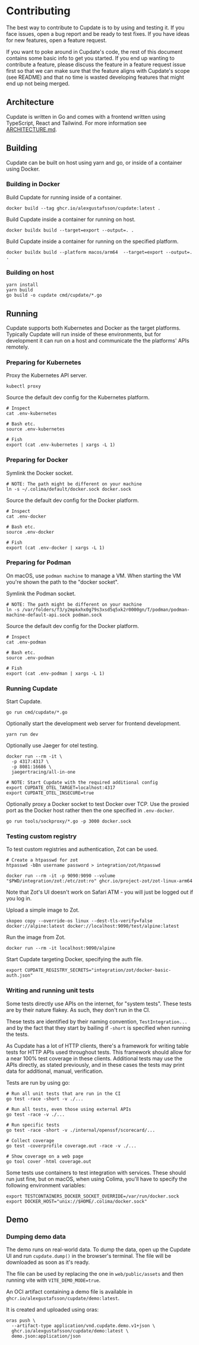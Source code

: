 # Contributing

The best way to contribute to Cupdate is to by using and testing it. If you face
issues, open a bug report and be ready to test fixes. If you have ideas for new
features, open a feature request.

If you want to poke around in Cupdate's code, the rest of this document contains
some basic info to get you started. If you end up wanting to contribute a
feature, please discuss the feature in a feature request issue first so that we
can make sure that the feature aligns with Cupdate's scope (see README) and that
no time is wasted developing features that might end up not being merged.

## Architecture

Cupdate is written in Go and comes with a frontend written using TypeScript,
React and Tailwind. For more information see [ARCHITECTURE.md](ARCHITECTURE.md).

## Building

Cupdate can be built on host using yarn and go, or inside of a container using
Docker.

### Building in Docker

Build Cupdate for running inside of a container.

```shell
docker build --tag ghcr.io/alexgustafsson/cupdate:latest .
```

Build Cupdate inside a container for running on host.

```shell
docker buildx build --target=export --output=. .
```

Build Cupdate inside a container for running on the specified platform.

```shell
docker buildx build --platform macos/arm64  --target=export --output=. .
```

### Building on host

```shell
yarn install
yarn build
go build -o cupdate cmd/cupdate/*.go
```

## Running

Cupdate supports both Kubernetes and Docker as the target platforms. Typically
Cupdate will run inside of these environments, but for development it can run
on a host and communicate the the platforms' APIs remotely.

### Preparing for Kubernetes

Proxy the Kubernetes API server.

```shell
kubectl proxy
```

Source the default dev config for the Kubernetes platform.

```shell
# Inspect
cat .env-kubernetes

# Bash etc.
source .env-kubernetes

# Fish
export (cat .env-kubernetes | xargs -L 1)
```

### Preparing for Docker

Symlink the Docker socket.

```shell
# NOTE: The path might be different on your machine
ln -s ~/.colima/default/docker.sock docker.sock
```

Source the default dev config for the Docker platform.

```shell
# Inspect
cat .env-docker

# Bash etc.
source .env-docker

# Fish
export (cat .env-docker | xargs -L 1)
```

### Preparing for Podman

On macOS, use `podman machine` to manage a VM. When starting the VM you're
shown the path to the "docker socket".

Symlink the Podman socket.

```shell
# NOTE: The path might be different on your machine
ln -s /var/folders/f3/y2mpkxhx0g79s3xsd5q5xk2r0000gn/T/podman/podman-machine-default-api.sock podman.sock
```

Source the default dev config for the Docker platform.

```shell
# Inspect
cat .env-podman

# Bash etc.
source .env-podman

# Fish
export (cat .env-podman | xargs -L 1)
```

### Running Cupdate

Start Cupdate.

```shell
go run cmd/cupdate/*.go
```

Optionally start the development web server for frontend development.

```shell
yarn run dev
```

Optionally use Jaeger for otel testing.

```shell
docker run --rm -it \
  -p 4317:4317 \
  -p 8081:16686 \
  jaegertracing/all-in-one

# NOTE: Start Cupdate with the required additional config
export CUPDATE_OTEL_TARGET=localhost:4317
export CUPDATE_OTEL_INSECURE=true
```

Optionally proxy a Docker socket to test Docker over TCP. Use the proxied port
as the Docker host rather then the one specified in `.env-docker`.

```shell
go run tools/sockproxy/*.go -p 3000 docker.sock
```

### Testing custom registry

To test custom registries and authentication, Zot can be used.

```shell
# Create a htpasswd for zot
htpasswd -bBn username password > integration/zot/htpasswd
```

```shell
docker run --rm -it -p 9090:9090 --volume "$PWD/integration/zot:/etc/zot:ro" ghcr.io/project-zot/zot-linux-arm64
```

Note that Zot's UI doesn't work on Safari ATM - you will just be logged out if
you log in.

Upload a simple image to Zot.

```shell
skopeo copy --override-os linux --dest-tls-verify=false docker://alpine:latest docker://localhost:9090/test/alpine:latest
```

Run the image from Zot.

```shell
docker run --rm -it localhost:9090/alpine
```

Start Cupdate targeting Docker, specifying the auth file.

```shell
export CUPDATE_REGISTRY_SECRETS="integration/zot/docker-basic-auth.json"
```

### Writing and running unit tests

Some tests directly use APIs on the internet, for "system tests". These tests
are by their nature flakey. As such, they don't run in the CI.

These tests are identified by their naming convention, `TestIntegration...` and
by the fact that they start by bailing if `-short` is specified when running the
tests.

As Cupdate has a lot of HTTP clients, there's a framework for writing table
tests for HTTP APIs used throughout tests. This framework should allow for a
near 100% test coverage in these clients. Additional tests may use the APIs
directly, as stated previously, and in these cases the tests may print data for
additional, manual, verification.

Tests are run by using go:

```shell
# Run all unit tests that are run in the CI
go test -race -short -v ./...

# Run all tests, even those using external APIs
go test -race -v ./...

# Run specific tests
go test -race -short -v ./internal/openssf/scorecard/...

# Collect coverage
go test -coverprofile coverage.out -race -v ./...

# Show coverage on a web page
go tool cover -html coverage.out
```

Some tests use containers to test integration with services. These should run
just fine, but on macOS, when using Colima, you'll have to specify the following
environment variables:

```shell
export TESTCONTAINERS_DOCKER_SOCKET_OVERRIDE=/var/run/docker.sock
export DOCKER_HOST="unix://$HOME/.colima/docker.sock"
```

## Demo

### Dumping demo data

The demo runs on real-world data. To dump the data, open up the Cupdate UI and
run `cupdate.dump()` in the browser's terminal. The file will be downloaded as
soon as it's ready.

The file can be used by replacing the one in `web/public/assets` and then
running vite with `VITE_DEMO_MODE=true`.

An OCI artifact containing a demo file is available in
`ghcr.io/alexgustafsson/cupdate/demo:latest`.

It is created and uploaded using oras:

```shell
oras push \
  --artifact-type application/vnd.cupdate.demo.v1+json \
  ghcr.io/alexgustafsson/cupdate/demo:latest \
  demo.json:application/json
```
